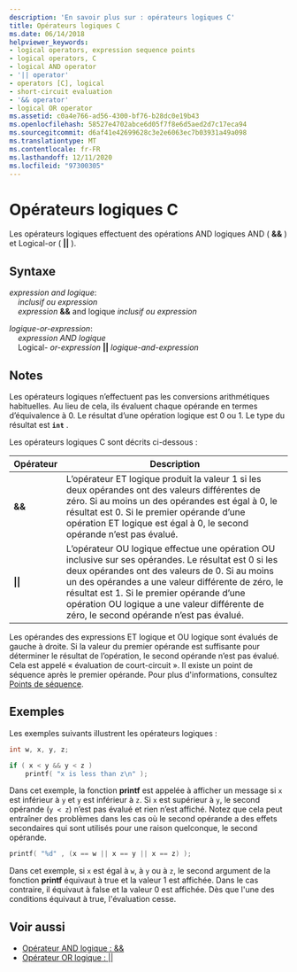 ```yaml
---
description: 'En savoir plus sur : opérateurs logiques C'
title: Opérateurs logiques C
ms.date: 06/14/2018
helpviewer_keywords:
- logical operators, expression sequence points
- logical operators, C
- logical AND operator
- '|| operator'
- operators [C], logical
- short-circuit evaluation
- '&& operator'
- logical OR operator
ms.assetid: c0a4e766-ad56-4300-bf76-b28dc0e19b43
ms.openlocfilehash: 58527e4702abce6d05f7f8e6d5aed2d7c17eca94
ms.sourcegitcommit: d6af41e42699628c3e2e6063ec7b03931a49a098
ms.translationtype: MT
ms.contentlocale: fr-FR
ms.lasthandoff: 12/11/2020
ms.locfileid: "97300305"
---
```

# <a name="c-logical-operators"></a>Opérateurs logiques C

Les opérateurs logiques effectuent des opérations AND logiques AND ( **&&** ) et Logical-or ( **||** ).

## <a name="syntax"></a>Syntaxe

*expression and logique*:<br/>
&nbsp;&nbsp;&nbsp;&nbsp;*inclusif ou expression*<br/>
&nbsp;&nbsp;&nbsp;&nbsp;*expression* **&&** and logique *inclusif ou expression*    

*logique-or-expression*:<br/>
&nbsp;&nbsp;&nbsp;&nbsp;*expression AND logique*<br/>
&nbsp;&nbsp;&nbsp;&nbsp;Logical- *or-expression* **&#124;&#124;** *logique-and-expression*    

## <a name="remarks"></a>Notes

Les opérateurs logiques n’effectuent pas les conversions arithmétiques habituelles. Au lieu de cela, ils évaluent chaque opérande en termes d’équivalence à 0. Le résultat d’une opération logique est 0 ou 1. Le type du résultat est **`int`** .

Les opérateurs logiques C sont décrits ci-dessous :

|Opérateur|Description|
|--------------|-----------------|
|**&&**|L’opérateur ET logique produit la valeur 1 si les deux opérandes ont des valeurs différentes de zéro. Si au moins un des opérandes est égal à 0, le résultat est 0. Si le premier opérande d’une opération ET logique est égal à 0, le second opérande n’est pas évalué.|
|**&#124;&#124;**|L’opérateur OU logique effectue une opération OU inclusive sur ses opérandes. Le résultat est 0 si les deux opérandes ont des valeurs de 0. Si au moins un des opérandes a une valeur différente de zéro, le résultat est 1. Si le premier opérande d’une opération OU logique a une valeur différente de zéro, le second opérande n’est pas évalué.|

Les opérandes des expressions ET logique et OU logique sont évalués de gauche à droite. Si la valeur du premier opérande est suffisante pour déterminer le résultat de l’opération, le second opérande n’est pas évalué. Cela est appelé « évaluation de court-circuit ». Il existe un point de séquence après le premier opérande. Pour plus d'informations, consultez [Points de séquence](../c-language/c-sequence-points.md).

## <a name="examples"></a>Exemples

Les exemples suivants illustrent les opérateurs logiques :

```C
int w, x, y, z;

if ( x < y && y < z )
    printf( "x is less than z\n" );
```

Dans cet exemple, la fonction **printf** est appelée à afficher un message si `x` est inférieur à `y` et `y` est inférieur à `z`. Si `x` est supérieur à `y`, le second opérande (`y < z`) n’est pas évalué et rien n’est affiché. Notez que cela peut entraîner des problèmes dans les cas où le second opérande a des effets secondaires qui sont utilisés pour une raison quelconque, le second opérande.

```C
printf( "%d" , (x == w || x == y || x == z) );
```

Dans cet exemple, si `x` est égal à `w`, à `y` ou à `z`, le second argument de la fonction **printf** équivaut à true et la valeur 1 est affichée. Dans le cas contraire, il équivaut à false et la valeur 0 est affichée. Dès que l'une des conditions équivaut à true, l'évaluation cesse.

## <a name="see-also"></a>Voir aussi

- [Opérateur AND logique : &&](../cpp/logical-and-operator-amp-amp.md)
- [Opérateur OR logique : &#124;&#124;](../cpp/logical-or-operator-pipe-pipe.md)
